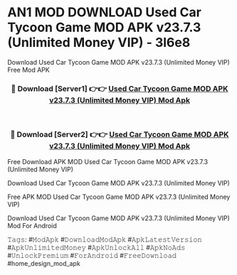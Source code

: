 # AN1 MOD DOWNLOAD Used Car Tycoon Game MOD APK v23.7.3 (Unlimited Money VIP) - 3l6e8
Download Used Car Tycoon Game MOD APK v23.7.3 (Unlimited Money VIP) Free Mod APK

<div align="center">
<h3>🔴 Download [Server1] 👉👉 <a href="https://apk-comot.site?title=Used_Car_Tycoon_Game_MOD_APK_v23.7.3_(Unlimited_Money_VIP)">Used Car Tycoon Game MOD APK v23.7.3 (Unlimited Money VIP) Mod Apk</a></h3><br>

<h3>🔴 Download [Server2] 👉👉 <a href="https://apk-comot.site?title=Used_Car_Tycoon_Game_MOD_APK_v23.7.3_(Unlimited_Money_VIP)">Used Car Tycoon Game MOD APK v23.7.3 (Unlimited Money VIP) Mod Apk</a></h3>
</div>


Free Download APK MOD Used Car Tycoon Game MOD APK v23.7.3 (Unlimited Money VIP)

Download Used Car Tycoon Game MOD APK v23.7.3 (Unlimited Money VIP) 

Free APK MOD Used Car Tycoon Game MOD APK v23.7.3 (Unlimited Money VIP) 

Download Used Car Tycoon Game MOD APK v23.7.3 (Unlimited Money VIP) Mod For Android

𝚃𝚊𝚐𝚜: #𝙼𝚘𝚍𝙰𝚙𝚔 #𝙳𝚘𝚠𝚗𝚕𝚘𝚊𝚍𝙼𝚘𝚍𝙰𝚙𝚔 #𝙰𝚙𝚔𝙻𝚊𝚝𝚎𝚜𝚝𝚅𝚎𝚛𝚜𝚒𝚘𝚗 #𝙰𝚙𝚔𝚄𝚗𝚕𝚒𝚖𝚒𝚝𝚎𝚍𝙼𝚘𝚗𝚎𝚢 #𝙰𝚙𝚔𝚄𝚗𝚕𝚘𝚌𝚔𝙰𝚕𝚕 #𝙰𝚙𝚔𝙽𝚘𝙰𝚍𝚜 #𝚄𝚗𝚕𝚘𝚌𝚔𝙿𝚛𝚎𝚖𝚒𝚞𝚖 #𝙵𝚘𝚛𝙰𝚗𝚍𝚛𝚘𝚒𝚍 #𝙵𝚛𝚎𝚎𝙳𝚘𝚠𝚗𝚕𝚘𝚊𝚍 #home_design_mod_apk